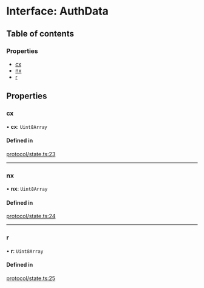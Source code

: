 # Interface: AuthData

## Table of contents

### Properties

- [cx](AuthData.md#cx)
- [nx](AuthData.md#nx)
- [r](AuthData.md#r)

## Properties

### cx

• **cx**: `Uint8Array`

#### Defined in

[protocol/state.ts:23](https://gitlab.com/i3-market/code/wp3/t3.2/i3m-wallet-monorepo/-/blob/ed4edc3/packages/wallet-protocol/src/ts/protocol/state.ts#L23)

___

### nx

• **nx**: `Uint8Array`

#### Defined in

[protocol/state.ts:24](https://gitlab.com/i3-market/code/wp3/t3.2/i3m-wallet-monorepo/-/blob/ed4edc3/packages/wallet-protocol/src/ts/protocol/state.ts#L24)

___

### r

• **r**: `Uint8Array`

#### Defined in

[protocol/state.ts:25](https://gitlab.com/i3-market/code/wp3/t3.2/i3m-wallet-monorepo/-/blob/ed4edc3/packages/wallet-protocol/src/ts/protocol/state.ts#L25)

